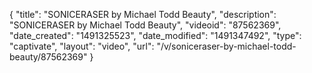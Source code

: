 {
    "title": "SONICERASER by Michael Todd Beauty",
    "description": "SONICERASER by Michael Todd Beauty",
    "videoid": "87562369",
    "date_created": "1491325523",
    "date_modified": "1491347492",
    "type": "captivate",
    "layout": "video",
    "url": "\/v\/soniceraser-by-michael-todd-beauty\/87562369"
}